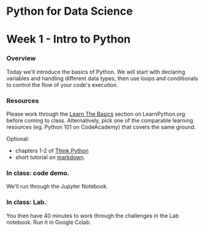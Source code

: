 
# Python for Data Science
# Week 1 - Intro to Python
### Overview
Today we'll introduce the basics of Python. We will start with declaring variables and handling different data types, then use loops and conditionals to control the flow of your code's execution.

### Resources
Please work through the [Learn The Basics](http://learnpython.org/) section on LearnPython.org before coming to class. Alternatively, pick one of the comparable learning resources (eg. Python 101 on CodeAcademy) that covers the same ground.

Optional:
* chapters 1-2 of [Think Python](http://greenteapress.com/thinkpython2/thinkpython2.pdf)
* short tutorial on [markdown](https://commonmark.org/help/).

### In class: code demo.
We'll run through the Jupyter Notebook.

### In class: Lab.
You then have 40 minutes to work through the challenges in the Lab notebook. Run it in Google Colab.
